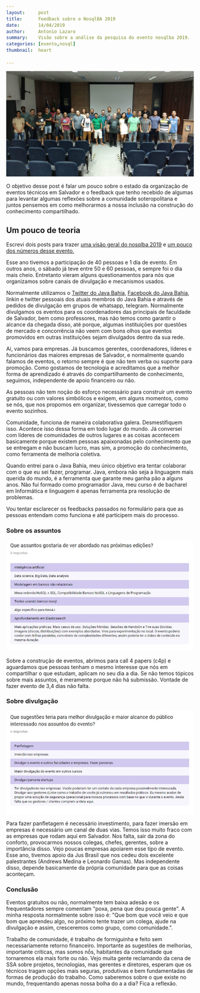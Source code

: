 ```yaml
---
layout:     post
title:      Feedback sobre o NosqlBA 2019
date:       14/04/2019
author:     Antonio Lazaro
summary:    Visão sobre a análise da pesquisa do evento nosqlba 2019.
categories: [evento,nosql]
thumbnail:  heart

---
```

![](/static/img/nosqlba-2019.jpeg)

O objetivo desse post é falar um pouco sobre o estado da organização de eventos técnicos em Salvador e o feedback que tenho recebido de algumas para levantar algumas reflexões sobre a comunidade soteropolitana e juntos pensemos em como melhorarmos a nossa inclusão na construção do conhecimento compartilhado.

## Um pouco de teoria
Escrevi dois posts para trazer <a href="https://javabahia.blogspot.com/2019/04/review-nosqlba-2019-06042019.html" target="_blank">uma visão geral do nosqlba 2019</a> e <a href="https://javabahia.blogspot.com/2019/04/numeros-nosqlba.html" target="_blank">um pouco dos números desse evento.</a>

Esse ano tivemos a participação de 40 pessoas e 1 dia de evento. Em outros anos, o sábado já teve entre 50 e 60 pessoas, e sempre foi o dia mais cheio. Entretanto vieram alguns questionamentos para nós que organizamos sobre canais de divulgação e mecanismos usados.

Normalmente utilizamos o <a href="https://twitter.com/javabahia" target="_blank">Twitter do Java Bahia,</a> <a href="https://www.facebook.com/javabahia" target="_blank"> Facebook do Java Bahia</a>, linkin e twitter pessoais dos atuais membros do Java Bahia e através de pedidos de divulgação em grupos de whatsapp, telegram. Normalmente divulgamos os eventos para os coordenadores das principais de faculdade de Salvador, bem como professores, mas não temos como garantir o alcance da chegada disso, até porque, algumas instituições por questões de mercado e concorrência não veem com bons olhos que eventos promovidos em outras instituições sejam divulgados dentro da sua rede.

Ai, vamos para empresas. Já buscamos gerentes, coordenadores, líderes e funcionários das maiores empresas de Salvador, e normalmente quando falamos de eventos, o retorno sempre é que não tem verba ou suporte para promoção. Como gostamos de tecnologia e acreditamos que a melhor forma de aprendizado é através do compartilhamento de conhecimento, seguimos, independente de apoio financeiro ou não.

As pessoas não tem noção do esforço necessário para construir um evento gratuito ou com valores simbólicos e exigem, em alguns momentos, como se nós, que nos propomos em organizar, tivessemos que carregar todo o evento sozinhos.

Comunidade, funciona de maneira colaborativa galera. Desmestifiquem isso. Acontece isso dessa forma em todo lugar do mundo. Já conversei com líderes de comunidades de outros lugares e as coisas acontecem basicamente porque existem pessoas apaixonadas pelo conhecimento que se entregam e não buscam lucro, mas sim, a promoção do conhecimento, como ferramenta de melhoria coletiva.

Quando entrei para o Java Bahia, meu único objetivo era tentar colaborar com o que eu sei fazer, programar. Java, embora não seja a linguagem mais querida do mundo, é a ferramenta que garante meu ganha pão a alguns anos. Não fui formado como programador Java, meu curso é de bacharel em Informática e linguagem é apenas ferramenta pra resolução de problemas.

Vou tentar esclarecer os feedbacks passados no formulário para que as pessoas entendam como funciona e até participem mais do processo.

### Sobre os assuntos

![](/static/img/assuntos-nosqlba.jpeg)

Sobre a construção de eventos, abrimos para call 4 papers (c4p) e aguardamos que pessoas tenham o mesmo interesse que nós em compartilhar o que estudam, aplicam no seu dia a dia. Se não temos tópicos sobre mais assuntos, é meramente porque não há submissão. Vontade de fazer evento de 3,4 dias não falta.

### Sobre divulgação

![](/static/img/divulgacao-nosql.jpeg)

Para fazer panfletagem é necessário investimento, para fazer imersão em empresas é necessário um canal de duas vias. Temos isso muito fraco com as empresas que rodam aqui em Salvador. Nos falta, sair da zona do conforto, provocarmos nossos colegas, chefes, gerentes, sobre a importância disso. Vejo poucas empresas apoiarem esse tipo de evento. Esse ano, tivemos apoio da Jus Brasil que nos cedeu dois excelente palestrantes (Andrews Medina e Leonardo Gamas). Mas independente disso, depende basicamente da própria comunidade para que as coisas aconteçam.

### Conclusão   

Eventos gratuitos ou não, normalmente tem baixa adesão e os frequentadores sempre comentam "poxa, pena que deu pouca gente". A minha resposta normalmente sobre isso é: "Que bom que você veio e que bom que aprendeu algo, no próximo tente trazer um colega, ajude na divulgação e assim, cresceremos como grupo, como comunidade.".

Trabalho de comunidade, é trabalho de formiguinha e feito sem necessariamente retorno financeiro. Importante as sugestões de melhorias, importante críticas, mas somos nṍs, habitantes da comunidade que tornaremos ela mais forte ou não. Vejo muita gente reclamando da cena de SSA sobre projetos, tecnologias, mas gerentes e diretores, esperam que os técnicos tragam opções mais seguras, produtivas e bem fundamentadas de formas de produção do trabalho. Como saberemos sobre o que existe no mundo, frequentando apenas nossa bolha do a a dia? Fica a reflexão.

